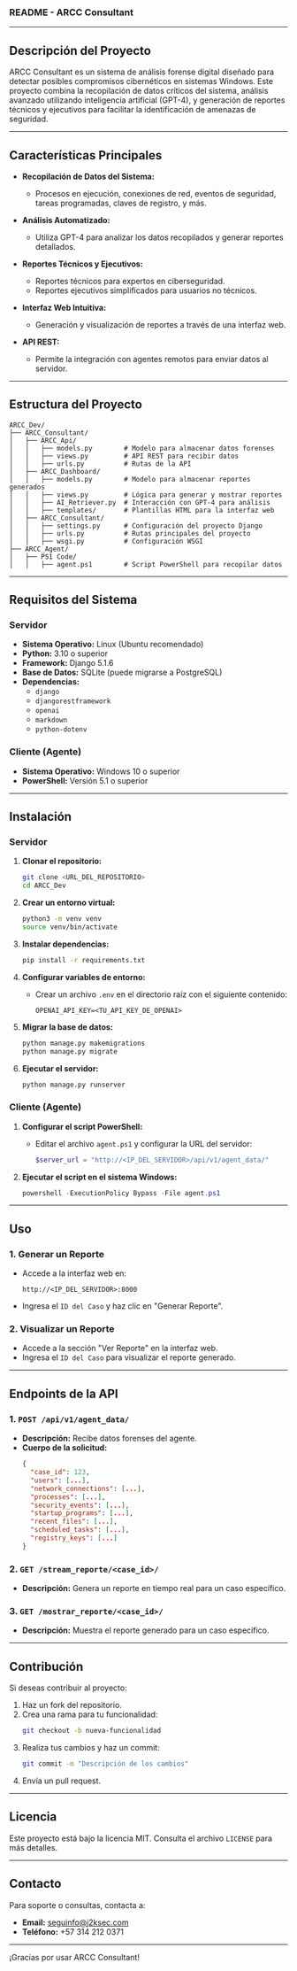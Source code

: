 ### **README - ARCC Consultant**

---

## **Descripción del Proyecto**

ARCC Consultant es un sistema de análisis forense digital diseñado para detectar posibles compromisos cibernéticos en sistemas Windows. Este proyecto combina la recopilación de datos críticos del sistema, análisis avanzado utilizando inteligencia artificial (GPT-4), y generación de reportes técnicos y ejecutivos para facilitar la identificación de amenazas de seguridad.

---

## **Características Principales**

- **Recopilación de Datos del Sistema:**
  - Procesos en ejecución, conexiones de red, eventos de seguridad, tareas programadas, claves de registro, y más.
  
- **Análisis Automatizado:**
  - Utiliza GPT-4 para analizar los datos recopilados y generar reportes detallados.

- **Reportes Técnicos y Ejecutivos:**
  - Reportes técnicos para expertos en ciberseguridad.
  - Reportes ejecutivos simplificados para usuarios no técnicos.

- **Interfaz Web Intuitiva:**
  - Generación y visualización de reportes a través de una interfaz web.

- **API REST:**
  - Permite la integración con agentes remotos para enviar datos al servidor.

---

## **Estructura del Proyecto**

```
ARCC_Dev/
├── ARCC_Consultant/
│   ├── ARCC_Api/
│   │   ├── models.py        # Modelo para almacenar datos forenses
│   │   ├── views.py         # API REST para recibir datos
│   │   ├── urls.py          # Rutas de la API
│   ├── ARCC_Dashboard/
│   │   ├── models.py        # Modelo para almacenar reportes generados
│   │   ├── views.py         # Lógica para generar y mostrar reportes
│   │   ├── AI_Retriever.py  # Interacción con GPT-4 para análisis
│   │   ├── templates/       # Plantillas HTML para la interfaz web
│   ├── ARCC_Consultant/
│   │   ├── settings.py      # Configuración del proyecto Django
│   │   ├── urls.py          # Rutas principales del proyecto
│   │   ├── wsgi.py          # Configuración WSGI
├── ARCC_Agent/
│   ├── PS1 Code/
│   │   ├── agent.ps1        # Script PowerShell para recopilar datos
```

---

## **Requisitos del Sistema**

### **Servidor**
- **Sistema Operativo:** Linux (Ubuntu recomendado)
- **Python:** 3.10 o superior
- **Framework:** Django 5.1.6
- **Base de Datos:** SQLite (puede migrarse a PostgreSQL)
- **Dependencias:**
  - `django`
  - `djangorestframework`
  - `openai`
  - `markdown`
  - `python-dotenv`

### **Cliente (Agente)**
- **Sistema Operativo:** Windows 10 o superior
- **PowerShell:** Versión 5.1 o superior

---

## **Instalación**

### **Servidor**
1. **Clonar el repositorio:**
   ```bash
   git clone <URL_DEL_REPOSITORIO>
   cd ARCC_Dev
   ```

2. **Crear un entorno virtual:**
   ```bash
   python3 -m venv venv
   source venv/bin/activate
   ```

3. **Instalar dependencias:**
   ```bash
   pip install -r requirements.txt
   ```

4. **Configurar variables de entorno:**
   - Crear un archivo `.env` en el directorio raíz con el siguiente contenido:
     ```
     OPENAI_API_KEY=<TU_API_KEY_DE_OPENAI>
     ```

5. **Migrar la base de datos:**
   ```bash
   python manage.py makemigrations
   python manage.py migrate
   ```

6. **Ejecutar el servidor:**
   ```bash
   python manage.py runserver
   ```

### **Cliente (Agente)**
1. **Configurar el script PowerShell:**
   - Editar el archivo `agent.ps1` y configurar la URL del servidor:
     ```powershell
     $server_url = "http://<IP_DEL_SERVIDOR>/api/v1/agent_data/"
     ```

2. **Ejecutar el script en el sistema Windows:**
   ```powershell
   powershell -ExecutionPolicy Bypass -File agent.ps1
   ```

---

## **Uso**

### **1. Generar un Reporte**
- Accede a la interfaz web en:
  ```
  http://<IP_DEL_SERVIDOR>:8000
  ```
- Ingresa el `ID del Caso` y haz clic en "Generar Reporte".

### **2. Visualizar un Reporte**
- Accede a la sección "Ver Reporte" en la interfaz web.
- Ingresa el `ID del Caso` para visualizar el reporte generado.

---

## **Endpoints de la API**

### **1. `POST /api/v1/agent_data/`**
- **Descripción:** Recibe datos forenses del agente.
- **Cuerpo de la solicitud:**
  ```json
  {
    "case_id": 123,
    "users": [...],
    "network_connections": [...],
    "processes": [...],
    "security_events": [...],
    "startup_programs": [...],
    "recent_files": [...],
    "scheduled_tasks": [...],
    "registry_keys": [...]
  }
  ```

### **2. `GET /stream_reporte/<case_id>/`**
- **Descripción:** Genera un reporte en tiempo real para un caso específico.

### **3. `GET /mostrar_reporte/<case_id>/`**
- **Descripción:** Muestra el reporte generado para un caso específico.

---

## **Contribución**

Si deseas contribuir al proyecto:
1. Haz un fork del repositorio.
2. Crea una rama para tu funcionalidad:
   ```bash
   git checkout -b nueva-funcionalidad
   ```
3. Realiza tus cambios y haz un commit:
   ```bash
   git commit -m "Descripción de los cambios"
   ```
4. Envía un pull request.

---

## **Licencia**

Este proyecto está bajo la licencia MIT. Consulta el archivo `LICENSE` para más detalles.

---

## **Contacto**

Para soporte o consultas, contacta a:

- **Email:** seguinfo@j2ksec.com
- **Teléfono:** +57 314 212 0371

--- 

¡Gracias por usar ARCC Consultant!